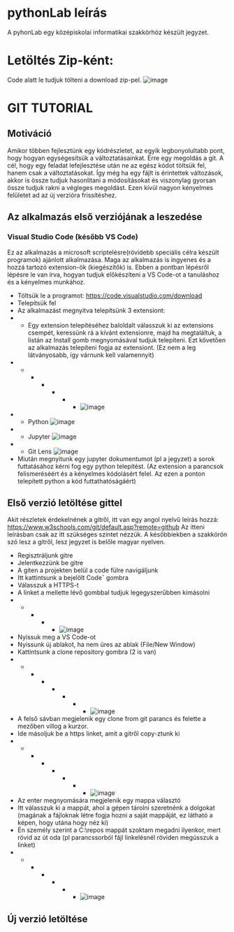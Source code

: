 # pythonLab leírás

A pyhonLab egy középiskolai informatikai szakkörhöz készült jegyzet.

# Letöltés Zip-ként:
Code alatt le tudjuk tölteni a download zip-pel.
![image](https://user-images.githubusercontent.com/13373740/165831894-aa912a89-c738-46cd-89c1-b6d040e631a8.png)

# GIT TUTORIAL
## Motiváció
Amikor többen fejlesztünk egy kódrészletet, az egyik legbonyolultabb pont, hogy hogyan egységesítsük a változtatásainkat. Erre egy megoldás a git. A cél, hogy egy feladat lefejlesztése után ne az egész kódot töltsük fel, hanem csak a változtatásokat. Így még ha egy fájlt is érintettek változások, akkor is össze tudjuk hasonlítani a módosításokat és viszonylag gyorsan össze tudjuk rakni a végleges megoldást.
Ezen kívül nagyon kényelmes felületet ad az új verzióra frissítéshez.

## Az alkalmazás első verziójának a leszedése
### Visual Studio Code (később VS Code)
Ez az alkalmazás a microsoft scriptelésre(rövidebb speciális célra készült programok) ajánlott alkalmazása. Maga az alkalmazás is ingyenes és a hozzá tartozó extension-ök (kiegészítők) is.
Ebben a pontban lépésről lépésre le van írva, hogyan tudjuk előkészíteni a VS Code-ot a tanuláshoz és a kényelmes munkához.
- Töltsük le a programot: https://code.visualstudio.com/download
- Telepítsük fel
- Az alkalmazást megnyitva telepítsünk 3 extensiont:
- - Egy extension telepítéséhez baloldalt válasszuk ki az extensions csempét, keressünk rá a kívánt extensionre, majd ha megtaláltuk, a listán az Install gomb megnyomásával tudjuk telepíteni. Ezt követően az alkalmazás telepíteni fogja az extensiont. (Ez nem a leg látványosabb, így várnunk kell valamennyit)
- - - - - - - ![image](https://user-images.githubusercontent.com/13373740/166009165-973970df-138e-4344-9bea-96903102d9c3.png)
- - Python ![image](https://user-images.githubusercontent.com/13373740/166008407-df44f01a-75a1-4633-b337-c534ad86bc04.png)
- - Jupyter ![image](https://user-images.githubusercontent.com/13373740/166008840-80c634de-3b9e-4c1e-a89c-7c85385f46c3.png)
- - Git Lens ![image](https://user-images.githubusercontent.com/13373740/166008995-3ed6456c-d0c5-4c57-9ed4-f73471b8aca2.png)
- Miután megnyitunk egy jupyter dokumentumot (pl a jegyzet) a sorok futtatásához kérni fog egy python telepítést. (Az extension a parancsok felismeréséért és a kényelmes kódolásért felel. Az ezen a ponton telepített python a kód futtathatóságáért)

## Első verzió letöltése gittel
Akit részletek érdekelnének a gitről, itt van egy angol nyelvű leírás hozzá: https://www.w3schools.com/git/default.asp?remote=github
Az itteni leírásban csak az itt szükséges szintet nézzük. A későbbiekben a szakkörön szó lesz a gitről, lesz jegyzet is belőle magyar nyelven.
- Regisztráljunk gitre
- Jelentkezzünk be gitre
- A giten a projekten belül a code fülre navigáljunk
- Itt kattintsunk a bejelölt Codeˇ gombra
- Válasszuk a HTTPS-t
- A linket a mellette lévő gombbal tudjuk legegyszerűbben kimásolni
- - - - - ![image](https://user-images.githubusercontent.com/13373740/165829067-d2bee694-6cb5-4959-bbc3-d99e4cae0883.png)
- Nyissuk meg a VS Code-ot
- Nyissunk új ablakot, ha nem üres az ablak (File/New Window)
- Kattintsunk a clone repository gombra (2 is van)
- - - - - - - - ![image](https://user-images.githubusercontent.com/13373740/166056067-8cf3197f-47f0-4584-a9d2-360729305906.png)
- A felső sávban megjelenik egy clone from git parancs és felette a mezőben villog a kurzor.
- Ide másoljuk be a https linket, amit a gitről copy-ztunk ki
- - - - - - - - ![image](https://user-images.githubusercontent.com/13373740/166058758-a46a7dc1-d127-4248-bb09-592c087654f7.png)
- Az enter megnyomására megjelenik egy mappa választó
- Itt válasszuk ki a mappát, ahol a gépen tárolni szeretnénk a dolgokat (magának a fájloknak létre fogja hozni a saját mappáját, ez látható a képen, hogy utána hogy néz ki)
- Én személy szerint a C:\repos mappát szoktam megadni ilyenkor, mert rövid az út oda (pl parancssorból fájl linkelésnél röviden megússzuk a linket)
- - - - - - - ![image](https://user-images.githubusercontent.com/13373740/166064169-2453bfb0-5654-4965-ab3b-a1444bd08aa9.png)

## Új verzió letöltése

